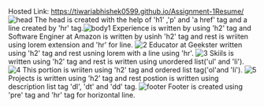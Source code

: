 Hosted Link: https://tiwariabhishek0599.github.io/Assignment-1Resume/
![head](https://github.com/tiwariabhishek0599/Assignment-1Resume/assets/118967913/8d5fedd5-785a-41fb-8fe1-93c8ca0a8dc7)
The head is created with the help of 'h1' ,'p' and 'a href' tag and a line created by 'hr' tag.![body1](https://github.com/tiwariabhishek0599/Assignment-1Resume/assets/118967913/93ce5007-424e-4916-a59b-5708686cb0f4)
Experience is written by using 'h2' tag and Software Enginer at Amazon is written by usinh 'h2' tag and rest is wriiten using lorem extension and 'hr' for line.
![2](https://github.com/tiwariabhishek0599/Assignment-1Resume/assets/118967913/f4f0d245-4a02-4833-a511-e048a544bfe4)
Educator at Geekster written using 'h2' tag and rest usning lorem with a line using 'hr'.
![3](https://github.com/tiwariabhishek0599/Assignment-1Resume/assets/118967913/6fae625f-9784-4775-8bc0-c412c935b601)
Skiils is written using 'h2' tag and rest is written using unordered list('ul' and 'li').
![4](https://github.com/tiwariabhishek0599/Assignment-1Resume/assets/118967913/a1fd2a81-7574-4789-b100-cf497a6a0824)
This portion is wriiten using 'h2' tag and ordered list tag('ol'and 'li').
![5](https://github.com/tiwariabhishek0599/Assignment-1Resume/assets/118967913/69e783a3-7de2-4aaa-9e45-e8bcdf9bfc62)
Projects is written using 'h2' tag and rest postion is written using description list tag 'dl', 'dt' and 'dd' tag.
![footer](https://github.com/tiwariabhishek0599/Assignment-1Resume/assets/118967913/1f037e6f-3630-4140-a42e-3b517e96fa2e)
Footer is created using 'pre' tag and 'hr' tag for horizontal line.

